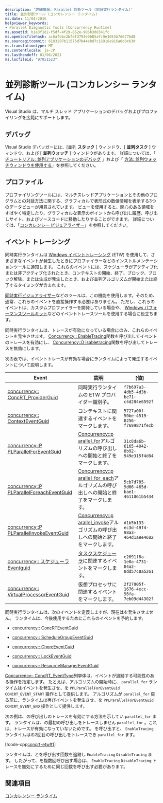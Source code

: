 ```yaml
---
description: '詳細情報: Parallel 診断ツール (同時実行ランタイム)'
title: 並列診断ツール (コンカレンシー ランタイム)
ms.date: 11/04/2016
helpviewer_keywords:
- Parallel Diagnostic Tools [Concurrency Runtime]
ms.assetid: b1a3f1d2-f5df-4f29-852e-906b3d8341fc
ms.openlocfilehash: ac6afbbc2bfef3793e9685a7c9e1054b7d677bd8
ms.sourcegitcommit: 6183207b11575d7b44ebd7c18918e916a0d8c63d
ms.translationtype: MT
ms.contentlocale: ja-JP
ms.lasthandoff: 01/06/2021
ms.locfileid: "97951523"
---
```

# <a name="parallel-diagnostic-tools-concurrency-runtime"></a>並列診断ツール (コンカレンシー ランタイム)

Visual Studio は、マルチ スレッド アプリケーションのデバッグおよびプロファイリングを広範にサポートします。

## <a name="debugging"></a>デバッグ

Visual Studio デバッガーには、[並列 **スタック** ] ウィンドウ、[ **並列タスク** ] ウィンドウ、および [ **並列ウォッチ** ] ウィンドウがあります。 詳細については、「 [チュートリアル: 並列アプリケーションのデバッグ](/visualstudio/debugger/walkthrough-debugging-a-parallel-application) 」および「 [方法: 並列ウォッチウィンドウを使用する](/visualstudio/debugger/how-to-use-the-parallel-watch-window)」を参照してください。

## <a name="profiling"></a>プロファイル

プロファイリングツールには、マルチスレッドアプリケーションとその他のプログラムとの対話方法に関する、グラフィカルで表形式の数値情報を表示する3つのデータビューが用意されています。 ビューを使用すると、関心のある領域をすばやく特定したり、グラフィカルな表示のポイントから呼び出し履歴、呼び出しサイト、およびソースコードに移動したりすることができます。 詳細については、「[コンカレンシー ビジュアライザー](/visualstudio/profiling/concurrency-visualizer)」を参照してください。

## <a name="event-tracing"></a>イベント トレーシング

同時実行ランタイムは [Windows イベントトレーシング](/windows/win32/ETW/event-tracing-portal) (ETW) を使用して、さまざまなイベントが発生したときにプロファイラーなどのインストルメンテーションツールに通知します。 これらのイベントには、スケジューラがアクティブ化または非アクティブ化されたとき、コンテキストの開始、終了、ブロック、ブロック解除、または生成が発生したとき、および並列アルゴリズムが開始または終了するタイミングが含まれます。

[同時実行ビジュアライザー](/visualstudio/profiling/concurrency-visualizer)などのツールは、この機能を使用します。そのため、通常、これらのイベントを直接操作する必要はありません。 ただし、これらのイベントは、カスタムプロファイラーを開発している場合や、 [Windows パフォーマンスツールキット](/windows-hardware/test/wpt/)などのイベントトレースツールを使用する場合に役立ちます。

同時実行ランタイムは、トレースが有効になっている場合にのみ、これらのイベントを発生させます。 [Concurrency:: EnableTracing](reference/concurrency-namespace-functions.md#enabletracing)関数を呼び出してイベントのトレースを有効にし、 [Concurrency::D isabletracing](reference/concurrency-namespace-functions.md#disabletracing)関数を呼び出してトレースを無効にします。

次の表では、イベントトレースが有効な場合にランタイムによって発生するイベントについて説明します。

|Event|説明|[値]|
|-----------|-----------------|-----------|
|[concurrency:: ConcRT_ProviderGuid](reference/concurrency-namespace-constants1.md#concrt_providerguid)|同時実行ランタイムの ETW プロバイダー識別子。|`f7b697a3-4db5-4d3b-be71-c4d284e6592f`|
|[concurrency:: ContextEventGuid](reference/concurrency-namespace-constants1.md#contexteventguid)|コンテキストに関連するイベントをマークします。|`5727a00f-50be-4519-8256-f7699871fecb`|
|[concurrency::P PLParallelForEventGuid](reference/concurrency-namespace-constants1.md#pplparallelforeventguid)|[Concurrency::p arallel_for](reference/concurrency-namespace-functions.md#parallel_for)アルゴリズムの呼び出しへの開始と終了をマークします。|`31c8da6b-6165-4042-8b92-949e315f4d84`|
|[concurrency::P PLParallelForeachEventGuid](reference/concurrency-namespace-constants1.md#pplparallelforeacheventguid)|[Concurrency::p arallel_for_each](reference/concurrency-namespace-functions.md#parallel_for_each)アルゴリズムの呼び出しへの開始と終了をマークします。|`5cb7d785-9d66-465d-bae1-4611061b5434`|
|[concurrency::P PLParallelInvokeEventGuid](reference/concurrency-namespace-constants1.md#pplparallelinvokeeventguid)|[Concurrency::p arallel_invoke](reference/concurrency-namespace-functions.md#parallel_invoke)アルゴリズムの呼び出しへの開始と終了をマークします。|`d1b5b133-ec3d-49f4-98a3-464d1a9e4682`|
|[concurrency:: スケジューラ Eventguid](reference/concurrency-namespace-constants1.md#schedulereventguid)|[タスクスケジューラ](../../parallel/concrt/task-scheduler-concurrency-runtime.md)に関連するイベントをマークします。|`e2091f8a-1e0a-4731-84a2-0dd57c8a5261`|
|[concurrency:: VirtualProcessorEventGuid](reference/concurrency-namespace-constants1.md#virtualprocessoreventguid)|仮想プロセッサに関連するイベントをマークします。|`2f27805f-1676-4ecc-96fa-7eb09d44302f`|

同時実行ランタイムは、次のイベントを定義しますが、現在はを発生させません。 ランタイムは、今後使用するためにこれらのイベントを予約します。

- [concurrency:: ConcRTEventGuid](reference/concurrency-namespace-constants1.md#concrteventguid)

- [concurrency:: ScheduleGroupEventGuid](reference/concurrency-namespace-constants1.md#schedulereventguid)

- [concurrency:: ChoreEventGuid](reference/concurrency-namespace-constants1.md#choreeventguid)

- [concurrency:: LockEventGuid](reference/concurrency-namespace-constants1.md#lockeventguid)

- [concurrency:: ResourceManagerEventGuid](reference/concurrency-namespace-constants1.md#resourcemanagereventguid)

[Concurrency:: ConcRT_EventType](reference/concurrency-namespace-enums.md#concrt_eventtype)列挙体は、イベントが追跡する可能性のある操作を指定します。 たとえば、アルゴリズムの開始時に、 `parallel_for` ランタイムはイベントを発生させ、を `PPLParallelForEventGuid` `CONCRT_EVENT_START` 操作として提供します。 アルゴリズムが `parallel_for` 戻る前に、ランタイムは再びイベントを発生させ、を `PPLParallelForEventGuid` `CONCRT_EVENT_END` 操作として提供します。

次の例は、の呼び出しのトレースを有効にする方法を示してい `parallel_for` ます。 ランタイムは、の最初の呼び出しをトレースしません `parallel_for` 。これは、トレースが有効になっていないためです。 を呼び出すと、 `EnableTracing` ランタイムはの2回目の呼び出しをトレースでき `parallel_for` ます。

[!code-cpp[concrt-etw#1](../../parallel/concrt/codesnippet/cpp/parallel-diagnostic-tools-concurrency-runtime_1.cpp)]

ランタイムは、とを呼び出す回数を追跡し `EnableTracing` `DisableTracing` ます。 したがって、を複数回呼び出す場合は、 `EnableTracing` `DisableTracing` トレースを無効にするために同じ回数を呼び出す必要があります。

## <a name="see-also"></a>関連項目

[コンカレンシー ランタイム](../../parallel/concrt/concurrency-runtime.md)

